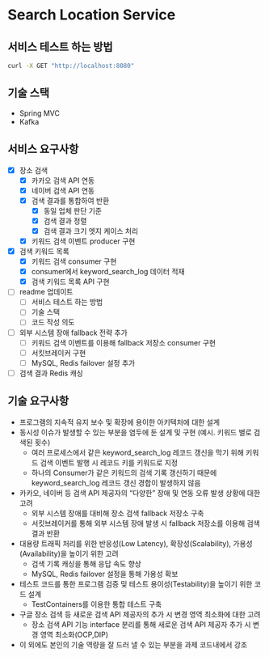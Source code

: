 # Search Location Service

## 서비스 테스트 하는 방법

```bash
curl -X GET "http://localhost:8080"
```

## 기술 스택

- Spring MVC
- Kafka

## 서비스 요구사항

- [X] 장소 검색
  - [X] 카카오 검색 API 연동
  - [X] 네이버 검색 API 연동
  - [X] 검색 결과를 통합하여 반환
    - [X] 동일 업체 판단 기준
    - [X] 검색 결과 정렬
    - [X] 검색 결과 크기 엣지 케이스 처리
  - [X] 키워드 검색 이벤트 producer 구현
- [X] 검색 키워드 목록
  - [X] 키워드 검색 consumer 구현
  - [X] consumer에서 keyword_search_log 데이터 적재
  - [X] 검색 키워드 목록 API 구현
- [ ] readme 업데이트
  - [ ] 서비스 테스트 하는 방법
  - [ ] 기술 스택
  - [ ] 코드 작성 의도
- [ ] 외부 시스템 장애 fallback 전략 추가
  - [ ] 키워드 검색 이벤트를 이용해 fallback 저장소 consumer 구현
  - [ ] 서킷브레이커 구현
  - [ ] MySQL, Redis failover 설정 추가
- [ ] 검색 결과 Redis 캐싱

## 기술 요구사항

- 프로그램의 지속적 유지 보수 및 확장에 용이한 아키텍처에 대한 설계
- 동시성 이슈가 발생할 수 있는 부분을 염두에 둔 설계 및 구현 (예시. 키워드 별로 검색된 횟수)
  - 여러 프로세스에서 같은 keyword_search_log 레코드 갱신을 막기 위해 키워드 검색 이벤트 발행 시 레코드 키를 키워드로 지정
  - 하나의 Consumer가 같은 키워드의 검색 기록 갱신하기 때문에 keyword_search_log 레코드 갱신 경합이 발생하지 않음
- 카카오, 네이버 등 검색 API 제공자의 “다양한” 장애 및 연동 오류 발생 상황에 대한 고려
  - 외부 시스템 장애를 대비해 장소 검색 fallback 저장소 구축
  - 서킷브레이커를 통해 외부 시스템 장애 발생 시 fallback 저장소를 이용해 검색 결과 반환
- 대용량 트래픽 처리를 위한 반응성(Low Latency), 확장성(Scalability), 가용성(Availability)을 높이기 위한 고려
  - 검색 기록 캐싱을 통해 응답 속도 향상
  - MySQL, Redis failover 설정을 통해 가용성 확보
- 테스트 코드를 통한 프로그램 검증 및 테스트 용이성(Testability)을 높이기 위한 코드 설계
  - TestContainers를 이용한 통합 테스트 구축
- 구글 장소 검색 등 새로운 검색 API 제공자의 추가 시 변경 영역 최소화에 대한 고려
  - 장소 검색 API 기능 interface 분리를 통해 새로운 검색 API 제공자 추가 시 변경 영역 최소화(OCP,DIP)
- 이 외에도 본인의 기술 역량을 잘 드러 낼 수 있는 부분을 과제 코드내에서 강조
